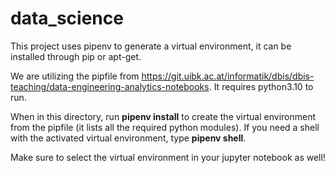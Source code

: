 # data_science


This project uses pipenv to generate a virtual environment, it can be installed through pip or apt-get.

We are utilizing the pipfile from https://git.uibk.ac.at/informatik/dbis/dbis-teaching/data-engineering-analytics-notebooks. It requires python3.10 to run.

When in this directory, run **pipenv install** to create the virtual environment from the pipfile (it lists all the required python modules). If you need a shell with the activated virtual environment, type **pipenv shell**. 

Make sure to select the virtual environment in your jupyter notebook as well!


